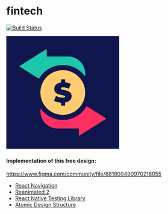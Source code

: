 # fintech

[![Build Status](https://app.bitrise.io/app/72344e65df4902ac/status.svg?token=IjC28y3YJwvVKZ7-73YPew&branch=master)](https://app.bitrise.io/app/72344e65df4902ac)

<img src="./assets/images/fintechIcon.png" alt="app icon" width="300"/>

#### Implementation of this free design:

https://www.figma.com/community/file/881800490970218055

- [React Navigation](https://reactnavigation.org/)
- [Reanimated 2](https://docs.swmansion.com/react-native-reanimated/)
- [React Native Testing Library](https://callstack.github.io/react-native-testing-library/)
- [Atomic Design Structure](https://medium.com/@janelle.wg/atomic-design-pattern-how-to-structure-your-react-application-2bb4d9ca5f97)
